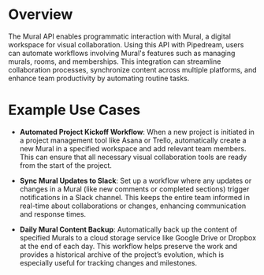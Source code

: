 # Overview

The Mural API enables programmatic interaction with Mural, a digital workspace for visual collaboration. Using this API with Pipedream, users can automate workflows involving Mural's features such as managing murals, rooms, and memberships. This integration can streamline collaboration processes, synchronize content across multiple platforms, and enhance team productivity by automating routine tasks.

# Example Use Cases

- **Automated Project Kickoff Workflow**: When a new project is initiated in a project management tool like Asana or Trello, automatically create a new Mural in a specified workspace and add relevant team members. This can ensure that all necessary visual collaboration tools are ready from the start of the project.

- **Sync Mural Updates to Slack**: Set up a workflow where any updates or changes in a Mural (like new comments or completed sections) trigger notifications in a Slack channel. This keeps the entire team informed in real-time about collaborations or changes, enhancing communication and response times.

- **Daily Mural Content Backup**: Automatically back up the content of specified Murals to a cloud storage service like Google Drive or Dropbox at the end of each day. This workflow helps preserve the work and provides a historical archive of the project’s evolution, which is especially useful for tracking changes and milestones.
